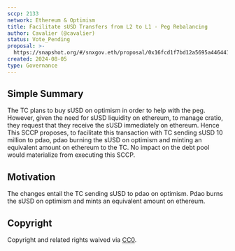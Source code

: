 ```yaml
---
sccp: 2133
network: Ethereum & Optimism
title: Facilitate sUSD Transfers from L2 to L1 - Peg Rebalancing
author: Cavalier (@cavalier)
status: Vote_Pending
proposal: >-
  https://snapshot.org/#/snxgov.eth/proposal/0x16fcd1f7bd12a5695a4464412e059960c1c75e1d56c564e6546decdfcf9ba230
created: 2024-08-05
type: Governance
---
```


<!--You can leave these HTML comments in your merged SCCP and delete the visible duplicate text guides, they will not appear and may be helpful to refer to if you edit it again. This is the suggested template for new SCCPs. Note that an SCCP number will be assigned by an editor. When opening a pull request to submit your SCCP, please use an abbreviated title in the filename, `sccp-draft_title_abbrev.md`. The title should be 44 characters or less.-->

## Simple Summary

<!--"If you can't explain it simply, you don't understand it well enough." Provide a simplified and layman-accessible explanation of the SCCP.-->

The TC plans to buy sUSD on optimism in order to help with the peg. However, given the need for sUSD liquidity on ethereum, to manage cratio, they request that they receive the sUSD immediately on ethereum. Hence This SCCP proposes, to facilitate this transaction with TC sending sUSD 10 million to pdao, pdao burning the sUSD on optimism and minting an equivalent amount on ethereum to the TC. No impact on the debt pool would materialize from executing this SCCP.

## Motivation

<!--The motivation is critical for SCCPs that want to update variables within Synthetix. It should clearly explain why the existing variable is not incentive aligned. SCCP submissions without sufficient motivation may be rejected outright.-->

The changes entail the TC sending sUSD to pdao on optimism. Pdao burns the sUSD on optimism and mints an equivalent amount on ethereum.

## Copyright

Copyright and related rights waived via [CC0](https://creativecommons.org/publicdomain/zero/1.0/).
